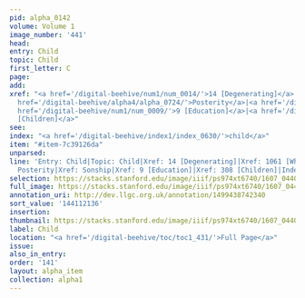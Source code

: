 ```yaml
---
pid: alpha_0142
volume: Volume 1
image_number: '441'
head:
entry: Child
topic: Child
first_letter: C
page:
add:
xref: "<a href='/digital-beehive/num1/num_0014/'>14 [Degenerating]</a>|1061 [Whelp]|<a
  href='/digital-beehive/alpha4/alpha_0724/'>Posterity</a>|<a href='/digital-beehive/alpha4/alpha_0898/'>Sonship</a>|<a
  href='/digital-beehive/num1/num_0009/'>9 [Education]</a>|<a href='/digital-beehive/num2/num_0352/'>308
  [Children]</a>"
see:
index: "<a href='/digital-beehive/index1/index_0630/'>child</a>"
item: "#item-7c39126da"
unparsed:
line: 'Entry: Child|Topic: Child|Xref: 14 [Degenerating]|Xref: 1061 [Whelp]|Xref:
  Posterity|Xref: Sonship|Xref: 9 [Education]|Xref: 308 [Children]|Index: child|#item-7c39126da'
selection: https://stacks.stanford.edu/image/iiif/ps974xt6740/1607_0440/333,2136,3110,693/full/0/default.jpg
full_image: https://stacks.stanford.edu/image/iiif/ps974xt6740/1607_0440/full/full/0/default.jpg
annotation_uri: http://dev.llgc.org.uk/annotation/1499438742340
sort_value: '144112136'
insertion:
thumbnail: https://stacks.stanford.edu/image/iiif/ps974xt6740/1607_0440/333,2136,600,180/250,/0/default.jpg
label: Child
location: "<a href='/digital-beehive/toc/toc1_431/'>Full Page</a>"
issue:
also_in_entry:
order: '141'
layout: alpha_item
collection: alpha1
---
```

